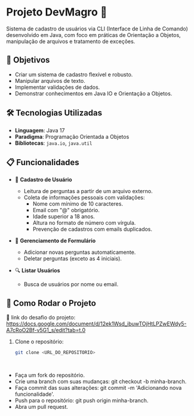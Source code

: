 # Projeto DevMagro 🚀

Sistema de cadastro de usuários via CLI (Interface de Linha de Comando) desenvolvido em Java, com foco em práticas de Orientação a Objetos, manipulação de arquivos e tratamento de exceções.

## 🎯 Objetivos

- Criar um sistema de cadastro flexível e robusto.
- Manipular arquivos de texto.
- Implementar validações de dados.
- Demonstrar conhecimentos em Java IO e Orientação a Objetos.

## 🛠 Tecnologias Utilizadas

- **Linguagem**: Java 17
- **Paradigma**: Programação Orientada a Objetos
- **Bibliotecas**: `java.io`, `java.util`

## 📋 Funcionalidades

- 📝 **Cadastro de Usuário**
  - Leitura de perguntas a partir de um arquivo externo.
  - Coleta de informações pessoais com validações:
    - Nome com mínimo de 10 caracteres.
    - Email com "@" obrigatório.
    - Idade superior a 18 anos.
    - Altura no formato de número com vírgula.
    - Prevenção de cadastros com emails duplicados.

- 📄 **Gerenciamento de Formulário**
  - Adicionar novas perguntas automaticamente.
  - Deletar perguntas (exceto as 4 iniciais).
  
- 🔍 **Listar Usuários**
  - Busca de usuários por nome ou email.

## 📂 Como Rodar o Projeto
🎯 link do desafio do projeto: https://docs.google.com/document/d/12ek1Wsd_ibuwTOjHtLPZwEWdy5-A7cRoO2Bf-v5G1_s/edit?tab=t.0

1. Clone o repositório:
   ```bash
   git clone <URL_DO_REPOSITORIO>
 
  
- Faça um fork do repositório.
- Crie uma branch com suas mudanças: git checkout -b minha-branch.
-  Faça commit das suas alterações: git commit -m 'Adicionando nova funcionalidade'.
- Push para o repositório: git push origin minha-branch.
- Abra um pull request. 
